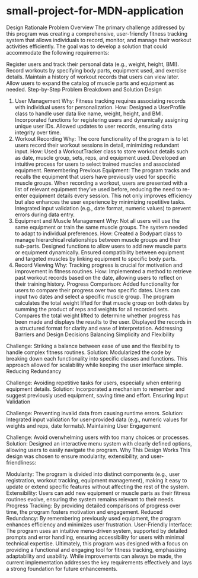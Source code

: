 # small-project-for-MDN-application
Design Rationale
Problem Overview
The primary challenge addressed by this program was creating a comprehensive, user-friendly fitness tracking system that allows individuals to record, monitor, and manage their workout activities efficiently. The goal was to develop a solution that could accommodate the following requirements:

Register users and track their personal data (e.g., weight, height, BMI).
Record workouts by specifying body parts, equipment used, and exercise details.
Maintain a history of workout records that users can view later.
Allow users to expand the catalog of muscle parts and equipment as needed.
Step-by-Step Problem Breakdown and Solution Design
1. User Management
Why: Fitness tracking requires associating records with individual users for personalization.
How:
Designed a UserProfile class to handle user data like name, weight, height, and BMI.
Incorporated functions for registering users and dynamically assigning unique user IDs.
Allowed updates to user records, ensuring data integrity over time.
2. Workout Recording
Why: The core functionality of the program is to let users record their workout sessions in detail, minimizing redundant input.
How:
Used a WorkoutTracker class to store workout details such as date, muscle group, sets, reps, and equipment used.
Developed an intuitive process for users to select trained muscles and associated equipment.
Remembering Previous Equipment:
The program tracks and recalls the equipment that users have previously used for specific muscle groups.
When recording a workout, users are presented with a list of relevant equipment they’ve used before, reducing the need to re-enter equipment details every session.
This not only improves efficiency but also enhances the user experience by minimizing repetitive tasks.
Integrated input validation (e.g., date format, numeric values) to prevent errors during data entry.
3. Equipment and Muscle Management
Why: Not all users will use the same equipment or train the same muscle groups. The system needed to adapt to individual preferences.
How:
Created a Bodypart class to manage hierarchical relationships between muscle groups and their sub-parts.
Designed functions to allow users to add new muscle parts or equipment dynamically.
Ensured compatibility between equipment and targeted muscles by linking equipment to specific body parts.
4. Record Viewing
Why: Tracking progress is crucial for motivation and improvement in fitness routines.
How:
Implemented a method to retrieve past workout records based on the date, allowing users to reflect on their training history.
Progress Comparison:
Added functionality for users to compare their progress over two specific dates.
Users can input two dates and select a specific muscle group.
The program calculates the total weight lifted for that muscle group on both dates by summing the product of reps and weights for all recorded sets.
Compares the total weight lifted to determine whether progress has been made and displays the results to the user.
Displayed the records in a structured format for clarity and ease of interpretation.
Addressing Barriers and Design Decisions
Balancing Simplicity and Flexibility

Challenge: Striking a balance between ease of use and the flexibility to handle complex fitness routines.
Solution: Modularized the code by breaking down each functionality into specific classes and functions. This approach allowed for scalability while keeping the user interface simple.
Reducing Redundancy

Challenge: Avoiding repetitive tasks for users, especially when entering equipment details.
Solution: Incorporated a mechanism to remember and suggest previously used equipment, saving time and effort.
Ensuring Input Validation

Challenge: Preventing invalid data from causing runtime errors.
Solution: Integrated input validation for user-provided data (e.g., numeric values for weights and reps, date formats).
Maintaining User Engagement

Challenge: Avoid overwhelming users with too many choices or processes.
Solution: Designed an interactive menu system with clearly defined options, allowing users to easily navigate the program.
Why This Design Works
This design was chosen to ensure modularity, extensibility, and user-friendliness:

Modularity: The program is divided into distinct components (e.g., user registration, workout tracking, equipment management), making it easy to update or extend specific features without affecting the rest of the system.
Extensibility: Users can add new equipment or muscle parts as their fitness routines evolve, ensuring the system remains relevant to their needs.
Progress Tracking: By providing detailed comparisons of progress over time, the program fosters motivation and engagement.
Reduced Redundancy: By remembering previously used equipment, the program enhances efficiency and minimizes user frustration.
User-Friendly Interface: The program uses an intuitive menu-driven system, supported by detailed prompts and error handling, ensuring accessibility for users with minimal technical expertise.
Ultimately, this program was designed with a focus on providing a functional and engaging tool for fitness tracking, emphasizing adaptability and usability. While improvements can always be made, the current implementation addresses the key requirements effectively and lays a strong foundation for future enhancements.
